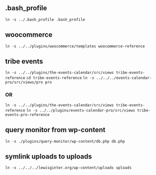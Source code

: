 ## .bash_profile
`ln -s ../.bash_profile .bash_profile`

## woocommerce
`ln -s ../../plugins/woocommerce/templates woocommerce-reference`

## tribe events
`ln -s ../../plugins/the-events-calendar/src/views tribe-events-reference`
`cd tribe-events-reference`
`ln -s ../../../events-calendar-pro/src/views/pro pro`
### OR
`ln -s ../../plugins/the-events-calendar/src/views tribe-events-reference`
`ln -s ../../plugins/events-calendar-pro/src/views tribe-events-pro-reference`

## query monitor from wp-content
`ln -s ./plugins/query-monitor/wp-content/db.php db.php`

## symlink uploads to uploads
`ln -s ../../../lewisginter.org/wp-content/uploads uploads`
